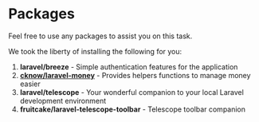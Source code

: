 # Packages

Feel free to use any packages to assist you on this task.

We took the liberty of installing the following for you:
1. **laravel/breeze** - Simple authentication features for the application
2. **[cknow/laravel-money](https://github.com/cknow/laravel-money)** - Provides helpers functions to manage money easier
3. **laravel/telescope** - Your wonderful companion to your local Laravel development environment
4. **fruitcake/laravel-telescope-toolbar** - Telescope toolbar companion
